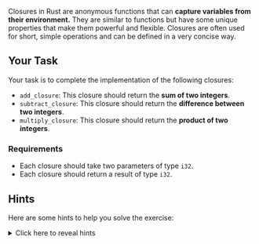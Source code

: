 Closures in Rust are anonymous functions that can **capture variables from their environment.** They are similar to functions but have some unique properties that make them powerful and flexible. Closures are often used for short, simple operations and can be defined in a very concise way.

## Your Task

Your task is to complete the implementation of the following closures:

- `add_closure`: This closure should return the **sum of two integers**.
- `subtract_closure`: This closure should return the **difference between two integers**.
- `multiply_closure`: This closure should return the **product of two integers**.

### Requirements

- Each closure should take two parameters of type `i32`.
- Each closure should return a result of type `i32`.

## Hints

Here are some hints to help you solve the exercise:

<details>
    <summary>Click here to reveal hints</summary>

- Use the `|a, b|` syntax to define the parameters of the closure.
- Since the type is already specified, it can be inferred, so you don't need to specify `a` and `b`.

</details>
